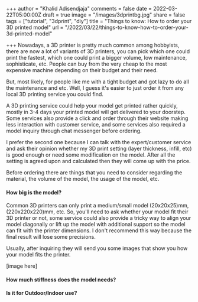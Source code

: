 +++
author = "Khalid Adisendjaja"
comments = false
date = 2022-03-22T05:00:00Z
draft = true
image = "/images/3dprintbg.jpg"
share = false
tags = ["tutorial", "3dprint", "diy"]
title = "Things to know: How to order your 3D printed model"
url = "/2022/03/22/things-to-know-how-to-order-your-3d-printed-model"

+++
Nowadays, a 3D printer is pretty much common among hobbyists, there are now a lot of variants of 3D printers, you can pick which one could print the fastest, which one could print a bigger volume, low maintenance, sophisticate, etc. People can buy from the very cheap to the most expensive machine depending on their budget and their need.

But, most likely, for people like me with a tight budget and got lazy to do all the maintenance and etc. Well, I guess it's easier to just order it from any local 3D printing service you could find.

A 3D printing service could help your model get printed rather quickly, mostly in 3-4 days your printed model will get delivered to your doorstep. Some services also provide a click and order through their website making less interaction with customer service, and some services also required a model inquiry through chat messenger before ordering.

I prefer the second one because I can talk with the expert/customer service and ask their opinion whether my 3D print setting (layer thickness, infill, etc) is good enough or need some modification on the model. After all the setting is agreed upon and calculated then they will come up with the price.

Before ordering there are things that you need to consider regarding the material, the volume of the model, the usage of the model, etc. 

#### How big is the model?

Common 3D printers can only print a medium/small model (20x20x25)mm, (220x220x220)mm, etc. So, you'll need to ask whether your model fit their 3D printer or not, some service could also provide a tricky way to align your model diagonally or lift up the model with additional support so the model can fit with the printer dimensions. I don't recommend this way because the final result will lose some precisions.

Usually, after inquiring they will send you some images that show you how your model fits the printer.

\[image here\]

#### How much stiffness does the model needs?

#### Is it for Outdoor/Indoor use?
